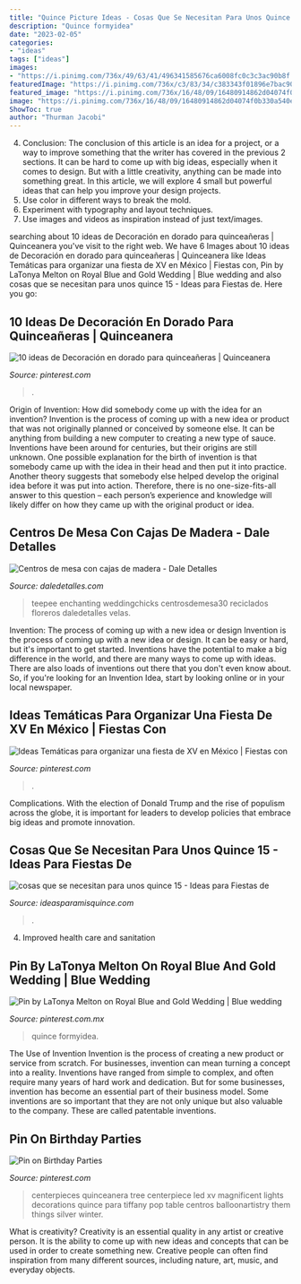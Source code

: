 ```yaml
---
title: "Quince Picture Ideas - Cosas Que Se Necesitan Para Unos Quince 15"
description: "Quince formyidea"
date: "2023-02-05"
categories:
- "ideas"
tags: ["ideas"]
images:
- "https://i.pinimg.com/736x/49/63/41/496341585676ca6008fc0c3c3ac90b8f.jpg"
featuredImage: "https://i.pinimg.com/736x/c3/83/34/c383343f01896e7bac906f69e96cf001.jpg"
featured_image: "https://i.pinimg.com/736x/16/48/09/16480914862d04074f0b330a540e9f0c--quince-centerpieces-quinceanera-centerpieces.jpg"
image: "https://i.pinimg.com/736x/16/48/09/16480914862d04074f0b330a540e9f0c--quince-centerpieces-quinceanera-centerpieces.jpg"
ShowToc: true
author: "Thurman Jacobi"
---
```



4. Conclusion: The conclusion of this article is an idea for a project, or a way to improve something that the writer has covered in the previous 2 sections.
It can be hard to come up with big ideas, especially when it comes to design. But with a little creativity, anything can be made into something great. In this article, we will explore 4 small but powerful ideas that can help you improve your design projects.
1. Use color in different ways to break the mold.
2. Experiment with typography and layout techniques.
3. Use images and videos as inspiration instead of just text/images.

	

		
searching about 10 ideas de Decoración en dorado para quinceañeras | Quinceanera you've visit to the right web. We have 6 Images about 10 ideas de Decoración en dorado para quinceañeras | Quinceanera like Ideas Temáticas para organizar una fiesta de XV en México | Fiestas con, Pin by LaTonya Melton on Royal Blue and Gold Wedding | Blue wedding and also cosas que se necesitan para unos quince 15 - Ideas para Fiestas de. Here you go:
		
    
## 10 Ideas De Decoración En Dorado Para Quinceañeras | Quinceanera

<img loading=lazy src="https://i.pinimg.com/736x/c3/83/34/c383343f01896e7bac906f69e96cf001.jpg" onerror="this.onerror=null;this.src='https://tse2.mm.bing.net/th?id=OIP.6PY83RTaXXa9WQAtF8YNzwHaHi&amp;pid=15.1';" alt="10 ideas de Decoración en dorado para quinceañeras | Quinceanera">

_Source: pinterest.com_

>. 

	

Origin of Invention: How did somebody come up with the idea for an invention?
Invention is the process of coming up with a new idea or product that was not originally planned or conceived by someone else. It can be anything from building a new computer to creating a new type of sauce. Inventions have been around for centuries, but their origins are still unknown. One possible explanation for the birth of invention is that somebody came up with the idea in their head and then put it into practice. Another theory suggests that somebody else helped develop the original idea before it was put into action. Therefore, there is no one-size-fits-all answer to this question – each person’s experience and knowledge will likely differ on how they came up with the original product or idea.

    
## Centros De Mesa Con Cajas De Madera - Dale Detalles

<img loading=lazy src="https://i0.wp.com/www.daledetalles.com/wp-content/uploads/2017/05/centros-de-mesa-con-cajas-de-madera16.jpg?resize=506%2C759" onerror="this.onerror=null;this.src='https://tse3.mm.bing.net/th?id=OIP.KqQmvhIPFFhlMS3vx_L0wAHaLH&amp;pid=15.1';" alt="Centros de mesa con cajas de madera - Dale Detalles">

_Source: daledetalles.com_

>teepee enchanting weddingchicks centrosdemesa30 reciclados floreros daledetalles velas. 

	

Invention: The process of coming up with a new idea or design
Invention is the process of coming up with a new idea or design. It can be easy or hard, but it's important to get started. Inventions have the potential to make a big difference in the world, and there are many ways to come up with ideas. There are also loads of inventions out there that you don't even know about. So, if you're looking for an Invention Idea, start by looking online or in your local newspaper.

    
## Ideas Temáticas Para Organizar Una Fiesta De XV En México | Fiestas Con

<img loading=lazy src="https://i.pinimg.com/736x/49/63/41/496341585676ca6008fc0c3c3ac90b8f.jpg" onerror="this.onerror=null;this.src='https://tse1.mm.bing.net/th?id=OIP.U_lmMChmGtH8wNMAhu--rAHaJ4&amp;pid=15.1';" alt="Ideas Temáticas para organizar una fiesta de XV en México | Fiestas con">

_Source: pinterest.com_

>. 

	

Complications. With the election of Donald Trump and the rise of populism across the globe, it is important for leaders to develop policies that embrace big ideas and promote innovation.

    
## Cosas Que Se Necesitan Para Unos Quince 15 - Ideas Para Fiestas De

<img loading=lazy src="https://ideasparamisquince.com/wp-content/uploads/2018/08/cosas-que-se-necesitan-para-unos-quince-15.jpg" onerror="this.onerror=null;this.src='https://tse1.mm.bing.net/th?id=OIP.Ql_WsJkRdTcwGLOFehoH2wHaJ4&amp;pid=15.1';" alt="cosas que se necesitan para unos quince 15 - Ideas para Fiestas de">

_Source: ideasparamisquince.com_

>. 

	

4. Improved health care and sanitation 

    
## Pin By LaTonya Melton On Royal Blue And Gold Wedding | Blue Wedding

<img loading=lazy src="https://i.pinimg.com/736x/a7/3e/ce/a73eceada27edad9621aae2f6ed36e6a.jpg" onerror="this.onerror=null;this.src='https://tse4.mm.bing.net/th?id=OIP.E_Mktdvb5K_WDWjgG12YJwHaJ4&amp;pid=15.1';" alt="Pin by LaTonya Melton on Royal Blue and Gold Wedding | Blue wedding">

_Source: pinterest.com.mx_

>quince formyidea. 

	

The Use of Invention
Invention is the process of creating a new product or service from scratch. For businesses, invention can mean turning a concept into a reality. Inventions have ranged from simple to complex, and often require many years of hard work and dedication. But for some businesses, invention has become an essential part of their business model. Some inventions are so important that they are not only unique but also valuable to the company. These are called patentable inventions.

    
## Pin On Birthday Parties

<img loading=lazy src="https://i.pinimg.com/736x/16/48/09/16480914862d04074f0b330a540e9f0c--quince-centerpieces-quinceanera-centerpieces.jpg" onerror="this.onerror=null;this.src='https://tse1.mm.bing.net/th?id=OIP.jOmERP0BAi8eymbVCX6P_gAAAA&amp;pid=15.1';" alt="Pin on Birthday Parties">

_Source: pinterest.com_

>centerpieces quinceanera tree centerpiece led xv magnificent lights decorations quince para tiffany pop table centros balloonartistry them things silver winter. 

	

What is creativity?
Creativity is an essential quality in any artist or creative person. It is the ability to come up with new ideas and concepts that can be used in order to create something new. Creative people can often find inspiration from many different sources, including nature, art, music, and everyday objects.

